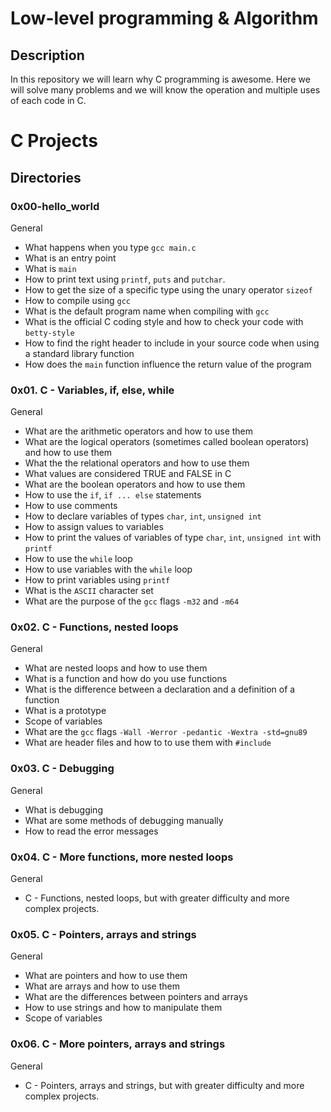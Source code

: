 # Low-level programming & Algorithm
## Description
In this repository we will learn why C programming is awesome. Here we will solve many problems and we will know the operation and multiple uses of each code in C.

# C Projects
## Directories
### 0x00-hello_world
General
- What happens when you type `gcc main.c`
- What is an entry point
- What is `main`
- How to print text using `printf`, `puts` and `putchar`.
- How to get the size of a specific type using the unary operator `sizeof`
- How to compile using `gcc`
- What is the default program name when compiling with `gcc`
- What is the official C coding style and how to check your code with `betty-style`
- How to find the right header to include in your source code when using a standard library function
- How does the `main` function influence the return value of the program

### 0x01. C - Variables, if, else, while
General
- What are the arithmetic operators and how to use them
- What are the logical operators (sometimes called boolean operators) and how to use them
- What the the relational operators and how to use them
- What values are considered TRUE and FALSE in C
- What are the boolean operators and how to use them
- How to use the `if`, `if ... else` statements
- How to use comments
- How to declare variables of types `char`, `int`, `unsigned int`
- How to assign values to variables
- How to print the values of variables of type `char`, `int`, `unsigned int` with `printf`
- How to use the `while` loop
- How to use variables with the `while` loop
- How to print variables using `printf`
- What is the `ASCII` character set
- What are the purpose of the `gcc` flags `-m32` and `-m64`

### 0x02. C - Functions, nested loops
General
- What are nested loops and how to use them
- What is a function and how do you use functions
- What is the difference between a declaration and a definition of a function
- What is a prototype
- Scope of variables
- What are the `gcc` flags `-Wall -Werror -pedantic -Wextra -std=gnu89`
- What are header files and how to to use them with `#include`

### 0x03. C - Debugging
General
- What is debugging
- What are some methods of debugging manually
- How to read the error messages

### 0x04. C - More functions, more nested loops
General
- C - Functions, nested loops, but with greater difficulty and more complex projects.

### 0x05. C - Pointers, arrays and strings
General
- What are pointers and how to use them
- What are arrays and how to use them
- What are the differences between pointers and arrays
- How to use strings and how to manipulate them
- Scope of variables

### 0x06. C - More pointers, arrays and strings
General
- C - Pointers, arrays and strings, but with greater difficulty and more complex projects.
